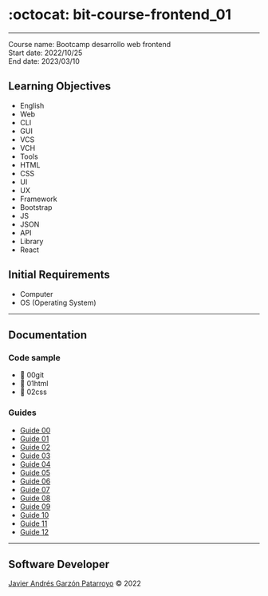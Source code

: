 # :octocat: bit-course-frontend_01
---
Course name: Bootcamp desarrollo web frontend  
Start date: 2022/10/25  
End date: 2023/03/10
## Learning Objectives
- English
- Web
- CLI
- GUI
- VCS
- VCH
- Tools
- HTML
- CSS
- UI
- UX
- Framework
- Bootstrap
- JS
- JSON
- API
- Library
- React
## Initial Requirements
- Computer
- OS (Operating System)
---
## Documentation
### Code sample
- :open_file_folder: 00git
- :open_file_folder: 01html
- :open_file_folder: 02css
### Guides
- [Guide 00](guide00.md)
- [Guide 01](guide01.md)
- [Guide 02](guide02.md)
- [Guide 03](guide03.md)
- [Guide 04](guide04.md)
- [Guide 05](guide05.md)
- [Guide 06](guide06.md)
- [Guide 07](guide07.md)
- [Guide 08](guide08.md)
- [Guide 09](guide09.md)
- [Guide 10](guide10.md)
- [Guide 11](guide11.md)
- [Guide 12](guide12.md)
---
## Software Developer
[Javier Andrés Garzón Patarroyo](https://javierandresgp.com) :copyright: 2022
